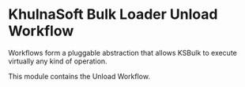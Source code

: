 # KhulnaSoft Bulk Loader Unload Workflow

Workflows form a pluggable abstraction that allows KSBulk to execute virtually any kind of 
operation.

This module contains the Unload Workflow.

